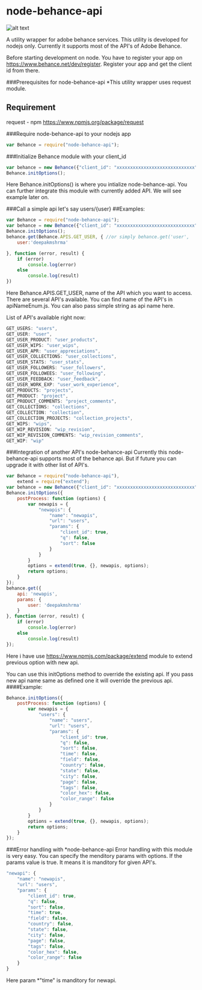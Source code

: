 node-behance-api
================
![alt text](https://lh3.googleusercontent.com/-LhvnLJ399cM/VEeEVoEjoXI/AAAAAAAAAy8/EkHJZWtKkfM/w530-h207-no/behance-logo-grey.png "node-behance-logo")

A utility wrapper for adobe behance services. This utility is developed for nodejs only. Currently it supports most of the API's of Adobe Behance.

Before starting development on node. You have to register your app on https://www.behance.net/dev/register. Register your app and get the client id from there.

###Prerequisites for node-behance-api
*This utility wrapper uses request module.

Requirement
------------
request - npm
https://www.npmjs.org/package/request

###Require node-behance-api to your nodejs app
``` javascript
var Behance = require("node-behance-api");
```
###Initialize Behance module with your client_id
``` javascript
var behance = new Behance({"client_id": "xxxxxxxxxxxxxxxxxxxxxxxxxxxxx"})
Behance.initOptions();
```
Here Behance.initOptions() is where you intialize node-behance-api. You can further integrate this module with currently added API. We will see example later on.

###Call a simple api let's say users/{user}
##Examples:
``` javascript
var Behance = require("node-behance-api");
var behance = new Behance({"client_id": "xxxxxxxxxxxxxxxxxxxxxxxxxxxxx"})
Behance.initOptions();
behance.get(Behance.APIS.GET_USER, { //or simply behance.get('user',
    user:'deepakmshrma'

}, function (error, result) {
    if (error)
        console.log(error)
    else
        console.log(result)
})
```
Here Behance.APIS.GET_USER, name of the API which you want to access. There are several API's available. You can find name of the API's in apiNameEnum.js. You can also pass simple string as api name here.

List of API's available right now:
``` javascript
GET_USERS: "users",
GET_USER: "user",
GET_USER_PRODUCT: "user_products",
GET_USER_WIPS: "user_wips",
GET_USER_APR: "user_appreciations",
GET_USER_COLLECTIONS: "user_collections",
GET_USER_STATS: "user_stats",
GET_USER_FOLLOWERS: "user_followers",
GET_USER_FOLLOWEES: "user_following",
GET_USER_FEEDBACK: "user_feedback",
GET_USER_WORK_EXP: "user_work_experience",
GET_PRODUCTS: "projects",
GET_PRODUCT: "project",
GET_PRODUCT_COMMENTS: "project_comments",
GET_COLLECTIONS: "collections",
GET_COLLECTION: "collection",
GET_COLLECTION_PROJECTS: "collection_projects",
GET_WIPS: "wips",
GET_WIP_REVISION: "wip_revision",
GET_WIP_REVISION_COMMENTS: "wip_revision_comments",
GET_WIP: "wip"
```
###Integration of another API's node-behance-api
Currently this node-behance-api supports most of the behance api. But if future you can upgrade it with other list of API's.
``` javascript
var Behance = require("node-behance-api"),
    extend = require("extend");
var behance = new Behance({"client_id": "xxxxxxxxxxxxxxxxxxxxxxxxxxxxx"})
Behance.initOptions({
    postProcess: function (options) {
        var newapis = {
            "newapis": {
                "name": "newapis",
                "url": "users",
                "params": {
                    "client_id": true,
                    "q": false,
                    "sort": false
                }
            }
        }
        options = extend(true, {}, newapis, options);
        return options;
    }
});
behance.get({
    api: 'newapis',
    params: {
        user: 'deepakmshrma'
    }
}, function (error, result) {
    if (error)
        console.log(error)
    else
        console.log(result)
});
```
Here i have use https://www.npmjs.com/package/extend module to extend previous option with new api.

You can use this initOptions method to override the existing api. If you pass new api name same as defined one it will override the previous api.
####Example:
``` javascript
Behance.initOptions({
    postProcess: function (options) {
        var newapis = {
            "users": {
                "name": "users",
                "url": "users",
                "params": {
                    "client_id": true,
                    "q": false,
                    "sort": false,
                    "time": false,
                    "field": false,
                    "country": false,
                    "state": false,
                    "city": false,
                    "page": false,
                    "tags": false,
                    "color_hex": false,
                    "color_range": false
                }
            }
        }
        options = extend(true, {}, newapis, options);
        return options;
    }
});
```
###Error handling with *node-behance-api
Error handling with this module is very easy. You can specify the menditory params with options. If the params value is true. It means it is manditory for given API's.
``` javascript
"newapi": {
    "name": "newapis",
    "url": "users",
    "params": {
        "client_id": true,
        "q": false,
        "sort": false,
        "time": true,
        "field": false,
        "country": false,
        "state": false,
        "city": false,
        "page": false,
        "tags": false,
        "color_hex": false,
        "color_range": false
    }
}
```
Here param *"time" is manditory for newapi.

